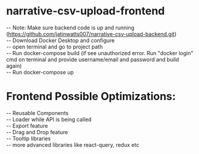 # narrative-csv-upload-frontend

-- Note: Make sure backend code is up and running (https://github.com/jatinwatts007/narrative-csv-upload-backend.git)\
-- Download Docker Desktop and configure\
-- open terminal and go to project path\
-- Run docker-compose build (if see unauthorized error. Run "docker login" cmd on terminal and provide username/email and password and build again)\
-- Run docker-compose up



# Frontend Possible Optimizations:
-- Reusable Components\
-- Loader while API is being called\
-- Export feature\
-- Drag and Drop feature\
-- Tooltip libraries\
-- more advanced libraries like react-query, redux etc
